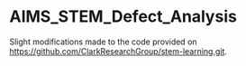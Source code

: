 # AIMS_STEM_Defect_Analysis

Slight modifications made to the code provided on https://github.com/ClarkResearchGroup/stem-learning.git. 
